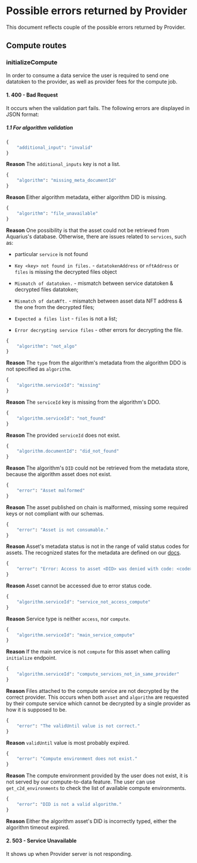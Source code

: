 <!--
Copyright 2021 Ocean Protocol Foundation
SPDX-License-Identifier: Apache-2.0
-->

# Possible errors returned by Provider

This document reflects couple of the possible errors returned by Provider.
## Compute routes

### initializeCompute

In order to consume a data service the user is required to send
one datatoken to the provider, as well as provider fees for the compute job.

#### 1. 400 - Bad Request

It occurs when the validation part fails.
The following errors are displayed in JSON format:

##### 1.1 For algorithm validation
```python
{
    "additional_input": "invalid"
}
```
**Reason** The `additional_inputs` key is not a list.

```python
{
    "algorithm": "missing_meta_documentId"
}
```
**Reason** Either algorithm metadata, either algorithm DID is missing.

```python
{
    "algorithm": "file_unavailable"
}
```
**Reason** One possibility is that the asset could not be retrieved from Aquarius's database.
Otherwise, there are issues related to `services`, such as:
- particular `service` is not found


- `Key <key> not found in files.` - `datatokenAddress` or `nftAddress` or `files` is missing
the decrypted files object


- `Mismatch of datatoken.` - mismatch between service datatoken & decrypted files datatoken;


- `Mismatch of dataNft.` - mismatch between asset data NFT address & the one from the decrypted files;


- `Expected a files list` - `files` is not a list;


- `Error decrypting service files` - other errors for decrypting the file.

```python
{
    "algorithm": "not_algo"
}
```
**Reason** The `type` from the algorithm's metadata from the algorithm DDO is not specified as `algorithm`.


```python
{
    "algorithm.serviceId": "missing"
}
```
**Reason** The `serviceId` key is missing from the algorithm's DDO.

```python
{
    "algorithm.serviceId": "not_found"
}
```

**Reason** The provided `serviceId` does not exist.

```python
{
    "algorithm.documentId": "did_not_found"
}
```

**Reason** The algorithm's `DID` could not be retrieved from the metadata store,
because the algorithm asset does not exist.

```python
{
    "error": "Asset malformed"
}
```
**Reason** The asset published on chain is malformed, missing some required keys or not compliant with our schemas.

```python
{
    "error": "Asset is not consumable."
}
```

**Reason** Asset's metadata status is not in the range of valid status codes for
assets. The recognized states for the metadata are
defined on our [docs](https://docs.oceanprotocol.com/core-concepts/did-ddo#state).


```python
{
    "error": "Error: Access to asset <DID> was denied with code: <code>."
}
```
**Reason** Asset cannot be accessed due to error status code.

```python
{
    "algorithm.serviceId": "service_not_access_compute"
}
```

**Reason** Service type is neither `access`, nor `compute`.

```python
{
    "algorithm.serviceId": "main_service_compute"
}
```

**Reason** If the main service is not `compute` for this asset when calling `initialize`
endpoint.

```python
{
    "algorithm.serviceId": "compute_services_not_in_same_provider"
}
```

**Reason** Files attached to the compute service are not decrypted by the correct provider.
This occurs when both `asset` and `algorithm` are requested by their compute service
which cannot be decrypted by a single provider as how it is supposed to be.

```python
{
    "error": "The validUntil value is not correct."
}
```
**Reason** `validUntil` value is most probably expired.

```python
{
    "error": "Compute environment does not exist."
}
```
**Reason** The compute environment provided by the user does not exist, it is not served by our compute-to-data feature.
The user can use `get_c2d_environments` to check the list of available compute environments.
```python
{
    "error": "DID is not a valid algorithm."
}
```
**Reason** Either the algorithm asset's DID is incorrectly typed, either the algorithm timeout expired.

#### 2. 503 - Service Unavailable

It shows up when Provider server is not responding.





